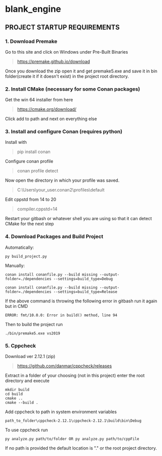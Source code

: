 # blank_engine

## PROJECT STARTUP REQUIREMENTS

### 1. Download Premake

Go to this site and click on Windows under Pre-Built Binaries
> https://premake.github.io/download 

Once you download the zip open it and get premake5.exe and save it in bin folder(create it if it doesn't exist) in the project root directory.

### 2. Install CMake (necessary for some Conan packages)

Get the win 64 installer from here
>https://cmake.org/download/

Click add to path and next on everything else

### 3. Install and configure Conan (requires python)

Install with
> pip install conan

Configure conan profile
> conan profile detect

Now open the directory in which your profile was saved. 
> C:\Users\your_user\.conan2\profiles\default

Edit cppstd from 14 to 20
> compiler.cppstd=14

Restart your gitbash or whatever shell you are using so that it can detect CMake for the next step

### 4. Download Packages and Build Project

Automatically:

    py build_project.py

Manually:

    conan install conanfile.py --build missing --output-folder=./dependencies --settings=build_type=Debug
    
    conan install conanfile.py --build missing --output-folder=./dependencies --settings=build_type=Release

If the above command is throwing the following error in gitbash run it again but in CMD
    
    ERROR: fmt/10.0.0: Error in build() method, line 94

Then to build the project run
    
    ./bin/premake5.exe vs2019

### 5. Cppcheck

Download ver 2.12.1 (zip)
> https://github.com/danmar/cppcheck/releases

Extract in a folder of your choosing (not in this project) enter the root directory and execute

    mkdir build
    cd build
    cmake ..
    cmake --build .

Add cppcheck to path in system environment variables

    path_to_folder\cppcheck-2.12.1\cppcheck-2.12.1\build\bin\Debug

To use cppcheck run

    py analyze.py path/to/folder OR py analyze.py path/to/cppFile

If no path is provided the default location is "." or the root project directory.